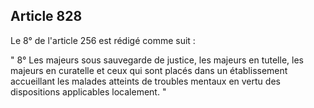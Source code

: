 Article 828
----
Le 8° de l'article 256 est rédigé comme suit :

" 8° Les majeurs sous sauvegarde de justice, les majeurs en tutelle, les majeurs
en curatelle et ceux qui sont placés dans un établissement accueillant les
malades atteints de troubles mentaux en vertu des dispositions applicables
localement. "
